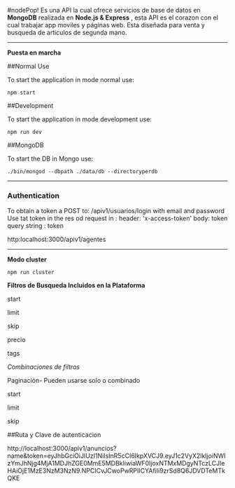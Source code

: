 
#nodePop!
Es una API la cual ofrece servicios de base de datos en **MongoDB** realizada en **Node.js & Express** , esta API es el corazon con el cual trabajar app moviles y páginas web. Esta diseñada para  venta y busqueda de articulos de segunda mano.

---

**Puesta en marcha**

##Normal Use

To start the application in mode normal use:

```
npm start

```



##Development

To start the application in mode development use:

```
npm run dev

```

##MongoDB

To start the DB in Mongo use:

```
./bin/mongod --dbpath ./data/db --directoryperdb

```

---

### Authentication

To obtain a token a POST to: /apiv1/usuarios/login with email and password
Use tat token in the res od request in : 
header: 'x-access-token'
body: token
query string : token

http:localhost:3000/apiv1/agentes


---
**Modo cluster**

```
npm run cluster
```



**Filtros de Busqueda Incluidos en la Plataforma**

start

limit

skip

precio

tags

*Combinaciones de filtros*

Paginación- Pueden usarse solo o combinado

start 

limit

skip

##Ruta y Clave de autenticacion 


http://localhost:3000/apiv1/anuncios?name&token=eyJhbGciOiJIUzI1NiIsInR5cCI6IkpXVCJ9.eyJ1c2VyX2lkIjoiNWIzYmJhNjg4MjA1MDJhZGE0MmE5MDBkIiwiaWF0IjoxNTMxMDgyNTczLCJleHAiOjE1MzE3NzM3NzN9.NPCICvJCwoPwRPIICYAfiIi9zrSd8Q6JDVDTeMTkQKE
